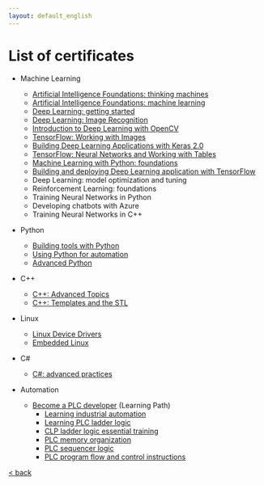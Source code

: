 ```yaml
---
layout: default_english
---
```


<!-- [< back](../) -->

# List of certificates

- Machine Learning
    - [Artificial Intelligence Foundations: thinking machines](/certificates/CertificateOfCompletion_Artificial%20Intelligence%20Foundations%20Thinking%20Machines.pdf)
    - [Artificial Intelligence Foundations: machine learning](/certificates/CertificateOfCompletion_Artificial%20Intelligence%20Foundations%20Machine%20Learning.pdf)
    - [Deep Learning: getting started](/certificates/CertificateOfCompletion_Deep%20Learning%20Getting%20Started.pdf)
    - [Deep Learning: Image Recognition](/certificates/CertificateOfCompletion_Deep%20Learning%20Image%20Recognition.pdf)
    - [Introduction to Deep Learning with OpenCV](/certificates/CertificateOfCompletion_Introduction%20to%20Deep%20Learning%20with%20OpenCV.pdf)
    - [TensorFlow: Working with Images](/certificates/CertificateOfCompletion_TensorFlow%20Working%20with%20Images.pdf)
    - [Building Deep Learning Applications with Keras 2.0](/certificates/CertificateOfCompletion_Building%20Deep%20Learning%20Applications%20with%20Keras%202.0.pdf)
    - [TensorFlow: Neural Networks and Working with Tables](/certificates/CertificateOfCompletion_TensorFlow%20Neural%20Networks%20and%20Working%20with%20Tables.pdf)
    - [Machine Learning with Python: foundations](/certificates/CertificateOfCompletion_Machine%20Learning%20with%20Python%20Foundations.pdf)
    - [Building and deploying Deep Learning application with TensorFlow](/certificates/CertificateOfCompletion_Building%20and%20Deploying%20Deep%20Learning%20Applications%20with%20TensorFlow.pdf)
    - Deep Learning: model optimization and tuning
    - Reinforcement Learning: foundations
    - Training Neural Networks in Python
    - Developing chatbots with Azure
    - Training Neural Networks in C++

- Python
    - [Building tools with Python](/certificates/CertificateOfCompletion_Building%20Tools%20with%20Python.pdf)
    - [Using Python for automation](/certificates/CertificateOfCompletion_Using%20Python%20for%20Automation.pdf)
    - [Advanced Python](/certificates/CertificateOfCompletion_Advanced%20Python.pdf)

- C++
    - [C++: Advanced Topics](/certificates/CertificateOfCompletion_C%20Advanced%20Topics.pdf)
    - [C++: Templates and the STL](/certificates/CertificateOfCompletion_C%20Templates%20and%20the%20STL.pdf)
- Linux
    - [Linux Device Drivers](/certificates/CertificateOfCompletion_Linux%20Device%20Drivers%20.pdf)
    - [Embedded Linux](/certificates/EmbeddedLinux_EmbeddedLabWorks.pdf)
- C#
    - [C#: advanced practices](/certificates/CertificateOfCompletion_C%20Advanced%20Practices.pdf)
- Automation
    - [Become a PLC developer](/certificates/CertificateOfCompletion_Become%20a%20PLC%20Developer.pdf) (Learning Path)
        - [Learning industrial automation](/certificates/CertificateOfCompletion_Learning%20Industrial%20Automation.pdf)
        - [Learning PLC ladder logic](/certificates/CertificateOfCompletion_Learning%20PLC%20Ladder%20Logic.pdf)
        - [CLP ladder logic essential training](/certificates/CertificateOfCompletion_PLC%20Ladder%20Logic%20Essential%20Training.pdf)
        - [PLC memory organization](/certificates/CertificateOfCompletion_PLC%20Memory%20Organization.pdf)
        - [PLC sequencer logic](/certificates/CertificateOfCompletion_PLC%20Sequencer%20Logic.pdf)
        - [PLC program flow and control instructions](/certificates/CertificateOfCompletion_PLC%20Program%20Flow%20and%20Control%20Instructions.pdf)

[< back](../)